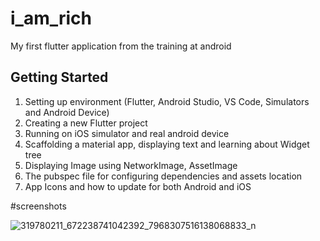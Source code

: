 # i_am_rich

My first flutter application from the training at android

## Getting Started

1. Setting up environment (Flutter, Android Studio, VS Code, Simulators and Android Device)
2. Creating a new Flutter project
3. Running on iOS simulator and real android device
4. Scaffolding a material app, displaying text and learning about Widget tree
5. Displaying Image using NetworkImage, AssetImage
6. The pubspec file for configuring dependencies and assets location
7. App Icons and how to update for both Android and iOS

#screenshots

![319780211_672238741042392_7968307516138068833_n](https://user-images.githubusercontent.com/113009882/208128316-f922b9b7-c8e4-4326-adc1-c8200e20481b.png)
